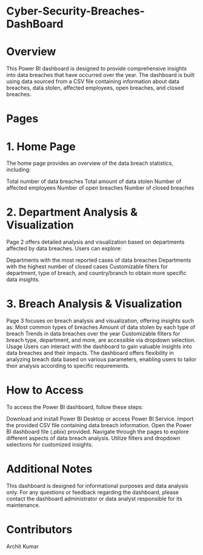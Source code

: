 # Cyber-Security-Breaches-DashBoard

# Overview
This Power BI dashboard is designed to provide comprehensive insights into data breaches that have occurred over the year. The dashboard is built using data sourced from a CSV file containing information about data breaches, data stolen, affected employees, open breaches, and closed breaches.

# Pages
# 1. Home Page
The home page provides an overview of the data breach statistics, including:

Total number of data breaches
Total amount of data stolen
Number of affected employees
Number of open breaches
Number of closed breaches
# 2. Department Analysis & Visualization
Page 2 offers detailed analysis and visualization based on departments affected by data breaches. Users can explore:

Departments with the most reported cases of data breaches
Departments with the highest number of closed cases
Customizable filters for department, type of breach, and country/branch to obtain more specific data insights.
# 3. Breach Analysis & Visualization
Page 3 focuses on breach analysis and visualization, offering insights such as:
Most common types of breaches
Amount of data stolen by each type of breach
Trends in data breaches over the year
Customizable filters for breach type, department, and more, are accessible via dropdown selection.
Usage
Users can interact with the dashboard to gain valuable insights into data breaches and their impacts. The dashboard offers flexibility in analyzing breach data based on various parameters, enabling users to tailor their analysis according to specific requirements.

# How to Access
To access the Power BI dashboard, follow these steps:

Download and install Power BI Desktop or access Power BI Service.
Import the provided CSV file containing data breach information.
Open the Power BI dashboard file (.pbix) provided.
Navigate through the pages to explore different aspects of data breach analysis.
Utilize filters and dropdown selections for customized insights.
# Additional Notes
This dashboard is designed for informational purposes and data analysis only.
For any questions or feedback regarding the dashboard, please contact the dashboard administrator or data analyst responsible for its maintenance.

# Contributors
Archit Kumar
